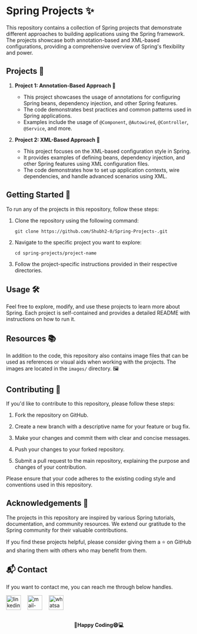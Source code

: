 # Spring Projects ✨

This repository contains a collection of Spring projects that demonstrate different approaches to building applications using the Spring framework. The projects showcase both annotation-based and XML-based configurations, providing a comprehensive overview of Spring's flexibility and power.

## Projects 📂

1. **Project 1: Annotation-Based Approach 🚀**
   - This project showcases the usage of annotations for configuring Spring beans, dependency injection, and other Spring features.
   - The code demonstrates best practices and common patterns used in Spring applications.
   - Examples include the usage of `@Component`, `@Autowired`, `@Controller`, `@Service`, and more.

2. **Project 2: XML-Based Approach 📄**
   - This project focuses on the XML-based configuration style in Spring.
   - It provides examples of defining beans, dependency injection, and other Spring features using XML configuration files.
   - The code demonstrates how to set up application contexts, wire dependencies, and handle advanced scenarios using XML.

## Getting Started 🚀

To run any of the projects in this repository, follow these steps:

1. Clone the repository using the following command:
   ```
   git clone https://github.com/Shubh2-0/Spring-Projects-.git
   ```

2. Navigate to the specific project you want to explore:
   ```
   cd spring-projects/project-name
   ```

3. Follow the project-specific instructions provided in their respective directories.

## Usage 🛠️

Feel free to explore, modify, and use these projects to learn more about Spring. Each project is self-contained and provides a detailed README with instructions on how to run it.

## Resources 📚

In addition to the code, this repository also contains image files that can be used as references or visual aids when working with the projects. The images are located in the `images/` directory. 🖼️

## Contributing 🤝

If you'd like to contribute to this repository, please follow these steps:

1. Fork the repository on GitHub.

2. Create a new branch with a descriptive name for your feature or bug fix.

3. Make your changes and commit them with clear and concise messages.

4. Push your changes to your forked repository.

5. Submit a pull request to the main repository, explaining the purpose and changes of your contribution.

Please ensure that your code adheres to the existing coding style and conventions used in this repository.


## Acknowledgements 🙏

The projects in this repository are inspired by various Spring tutorials, documentation, and community resources. We extend our gratitude to the Spring community for their valuable contributions.

If you find these projects helpful, please consider giving them a ⭐️ on GitHub and sharing them with others who may benefit from them.

## 📬 Contact

If you want to contact me, you can reach me through below handles.

 <p align="left">
  <a href="https://www.linkedin.com/in/shubham-bhati-787319213/" target="_blank"><img align="center" src="https://skillicons.dev/icons?i=linkedin" width="40px" alt="linkedin" /></a>&emsp;
  <a title="shubhambhati226@gmail.com" href="mailto:shubhambhati226@gmail.com" target="_blank"><img align="center"  src="https://cdn-icons-png.flaticon.com/128/888/888853.png"  width="40px"   alt="mail-me" /></a>&emsp;
  <a href="https://wa.me/+916232133187" target="blank"><img align="center" src="https://media2.giphy.com/media/Q8I2fYA773h5wmQQcR/giphy.gif" width="40px"  alt="whatsapp-me" /></a>&emsp;	
 </p>

<br>

<div align="center">
  <strong>💓Happy Coding😄💻</strong>
</div>


